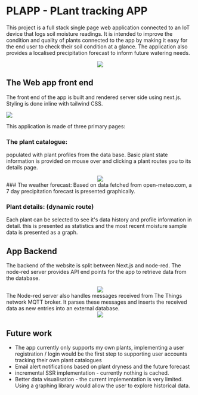 # PLAPP - PLant tracking APP

This project is a full stack single page web application connected to an IoT device that logs soil moisture readings. It is intended to improve the condition and quality of plants connected to the app by making it easy for the end user to check their soil condition at a glance. The application also provides a localised precipitation forecast to inform future watering needs.
<div align = "center">
<img src="https://github.com/user-attachments/assets/48494767-d7dd-4009-953f-59c4373cbcca2"/>
</div>




## The Web app front end
The front end of the app is built and rendered server side using next.js. Styling is done inline with tailwind CSS.

<img src="https://github.com/user-attachments/assets/88b20465-8d90-4ddc-b6a9-cf23ed0f1b57" />

This application is made of three primary pages:

### The plant catalogue:
populated with plant profiles from the data base. Basic plant state information is provided on mouse over and clicking a plant routes you to its details page.
<div align="center">
<img src="https://github.com/user-attachments/assets/c678f81a-b8cf-496b-9fd0-0a02d6cd5909" />
</div>
### The weather forecast:
Based on data fetched from open-meteo.com, a 7 day precipitation forecast is presented graphically.

### Plant details: (dynamic route)
Each plant can be selected to see it's data history and profile information in detail.
this is presented as statistics and the most recent moisture sample data is presented as a graph.


## App Backend

The backend of the website is split between Next.js and node-red. The node-red server provides API end points for the app to retrieve data from the database.
<div align="center">
<img align = "center" src="https://github.com/user-attachments/assets/664dbfde-d615-473b-a08f-a4570e709188" />
</div>
The Node-red server also handles messages received from The Things network MQTT broker. It parses these messages and inserts the received data as new entries into an external database.
<div align="center">
<img src="https://github.com/user-attachments/assets/f95d0d77-35d4-4965-95fe-d8034d29054b" />
</div>


## Future work
<ul>
  <li>The app currently only supports my own plants, implementing a user registration / login would be the first step to supporting user accounts tracking their own plant catalogues</li>
  <li>Email alert notifications based on plant dryness and the future forecast</li>
  <li>incremental SSR implementation - currently nothing is cached.</li>
  <li>Better data visualisation - the current implementation is very limited. Using a graphing library would allow the user to explore historical data.</li>
</ul>

